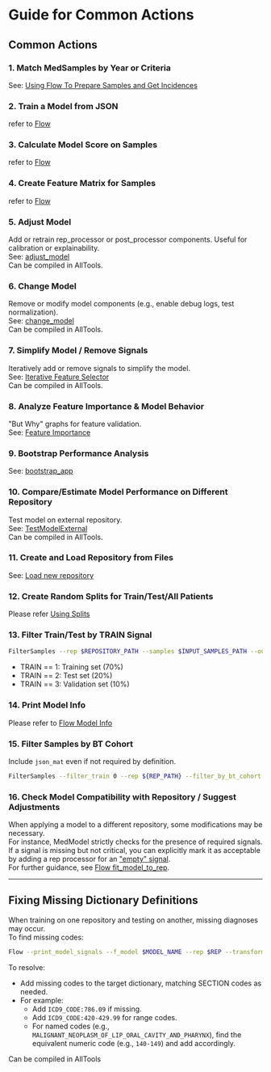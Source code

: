 # Guide for Common Actions

## Common Actions

### 1. Match MedSamples by Year or Criteria
See: [Using Flow To Prepare Samples and Get Incidences](../Using%20the%20Flow%20App/Using%20Flow%20To%20Prepare%20Samples%20and%20Get%20Incidences.md)

### 2. Train a Model from JSON
refer to [Flow](../Using%20the%20Flow%20App/index.md#training-a-model)

### 3. Calculate Model Score on Samples
refer to [Flow](../Using%20the%20Flow%20App/index.md#predictingapplying-a-model)

### 4. Create Feature Matrix for Samples
refer to [Flow](../Using%20the%20Flow%20App/index.md#creating-a-feature-matrix-for-samples)

### 5. Adjust Model
Add or retrain rep_processor or post_processor components. Useful for calibration or explainability.  
See: [adjust_model](../adjust_model.md)  
Can be compiled in AllTools.

### 6. Change Model
Remove or modify model components (e.g., enable debug logs, test normalization).  
See: [change_model](../change_model)  
Can be compiled in AllTools.

### 7. Simplify Model / Remove Signals
Iteratively add or remove signals to simplify the model.  
See: [Iterative Feature Selector](../Iterative%20Feature%20Selector.md)  
Can be compiled in AllTools.

### 8. Analyze Feature Importance & Model Behavior
"But Why" graphs for feature validation.  
See: [Feature Importance](../../Infrastructure%20C%20Library/05.PostProcessors%20Practical%20Guide/ButWhy%20Practical%20Guide.md)

### 9. Bootstrap Performance Analysis
See: [bootstrap_app](../bootstrap_app)

### 10. Compare/Estimate Model Performance on Different Repository
Test model on external repository.  
See: [TestModelExternal](../TestModelExternal.md)  
Can be compiled in AllTools.

### 11. Create and Load Repository from Files
See: [Load new repository](../../Repositories/Load%20new%20repository.md)

### 12. Create Random Splits for Train/Test/All Patients
Please refer [Using Splits](../Using%20the%20Flow%20App/Split%20Files.md#create-random-splits-for-patients)

### 13. Filter Train/Test by TRAIN Signal
```bash
FilterSamples --rep $REPOSITORY_PATH --samples $INPUT_SAMPLES_PATH --output $OUTPUT_SAMPLES_PATH --filter_train $FILTER_TRAIN_VAL
```

- TRAIN == 1: Training set (70%)
- TRAIN == 2: Test set (20%)
- TRAIN == 3: Validation set (10%)

### 14. Print Model Info

Please refer to [Flow Model Info](../Using%20the%20Flow%20App/index.md#print-trained-model-information)

### 15. Filter Samples by BT Cohort
Include `json_mat` even if not required by definition.
```bash
FilterSamples --filter_train 0 --rep ${REP_PATH} --filter_by_bt_cohort "Time-Window:90,730;Age:50,80;Suspected:0,0;Ex_or_Current:1,1" --samples ${INPUT} --output ${OUTPUT} --json_mat ${JSON}
```

### 16. Check Model Compatibility with Repository / Suggest Adjustments

When applying a model to a different repository, some modifications may be necessary.  
For instance, MedModel strictly checks for the presence of required signals. If a signal is missing but not critical, you can explicitly mark it as acceptable by adding a rep processor for an ["empty" signal](../../Infrastructure%20C%20Library/01.Rep%20Processors%20Practical%20Guide/How%20to%20create%20an%20empty%20signal).  
For further guidance, see [Flow fit_model_to_rep](../Using%20the%20Flow%20App/Fit%20MedModel%20to%20Repository.md).

---

## Fixing Missing Dictionary Definitions

When training on one repository and testing on another, missing diagnoses may occur.  
To find missing codes:
```bash
Flow --print_model_signals --f_model $MODEL_NAME --rep $REP --transform_rep 1 --output_dict_path $PATH
```
To resolve:

- Add missing codes to the target dictionary, matching SECTION codes as needed.
- For example:
   - Add `ICD9_CODE:786.09` if missing.
   - Add `ICD9_CODE:420-429.99` for range codes.
   - For named codes (e.g., `MALIGNANT_NEOPLASM_OF_LIP_ORAL_CAVITY_AND_PHARYNX`), find the equivalent numeric code (e.g., `140-149`) and add accordingly.

Can be compiled in AllTools
